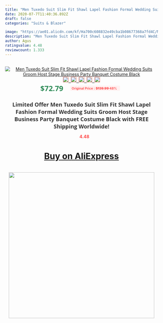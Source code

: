 ```yaml
---
title: "Men Tuxedo Suit Slim Fit Shawl Lapel Fashion Formal Wedding Suits Groom Host Stage Business Party Banquet Costume Black"
date: 2020-07-7T11:40:36.892Z
draft: false
categories: "Suits & Blazer"

image: "https://ae01.alicdn.com/kf/Ha700c608832e49cba1b08677368a7fd4C/Men-Tuxedo-Suit-Slim-Fit-Shawl-Lapel-Fashion-Formal-Wedding-Suits-Groom-Host-Stage-Business-Party.jpg"
description: "Men Tuxedo Suit Slim Fit Shawl Lapel Fashion Formal Wedding Suits Groom Host Stage Business Party Banquet Costume Black"
author: Agus
ratingvalue: 4.48
reviewcount: 1.333
---
```

<br>
<div style="text-align: center;">
<a href="https://s.click.aliexpress.com/e/_97ZX25" target="_blank" rel="nofollow noopener noreferrer"><img alt="Men Tuxedo Suit Slim Fit Shawl Lapel Fashion Formal Wedding Suits Groom Host Stage Business Party Banquet Costume Black" class="magnifier-image" src="https://ae01.alicdn.com/kf/Ha700c608832e49cba1b08677368a7fd4C/Men-Tuxedo-Suit-Slim-Fit-Shawl-Lapel-Fashion-Formal-Wedding-Suits-Groom-Host-Stage-Business-Party.jpg_640x640.jpg">
<br>
<img style="border:1px solid salmon" src="https://ae01.alicdn.com/kf/Ha700c608832e49cba1b08677368a7fd4C/Men-Tuxedo-Suit-Slim-Fit-Shawl-Lapel-Fashion-Formal-Wedding-Suits-Groom-Host-Stage-Business-Party.jpg_120x120.jpg">&nbsp;&nbsp;<img style="border:1px solid salmon" src="https://ae01.alicdn.com/kf/H3f4f43eb4b57460ba4ff408a0ef7a7c7t/Men-Tuxedo-Suit-Slim-Fit-Shawl-Lapel-Fashion-Formal-Wedding-Suits-Groom-Host-Stage-Business-Party.jpg_120x120.jpg">&nbsp;&nbsp;<img style="border:1px solid salmon" src="https://ae01.alicdn.com/kf/H155a31bd12c047929020abae7683a21dh/Men-Tuxedo-Suit-Slim-Fit-Shawl-Lapel-Fashion-Formal-Wedding-Suits-Groom-Host-Stage-Business-Party.jpg_120x120.jpg">&nbsp;&nbsp;<img style="border:1px solid salmon" src="https://ae01.alicdn.com/kf/Hc2409a2a5d5f4ecd88b61aea816985c8E/Men-Tuxedo-Suit-Slim-Fit-Shawl-Lapel-Fashion-Formal-Wedding-Suits-Groom-Host-Stage-Business-Party.jpg_120x120.jpg">&nbsp;&nbsp;<img style="border:1px solid salmon" src="https://ae01.alicdn.com/kf/H37d173483e4d4cc6a80cc0b82dbcf6cdu/Men-Tuxedo-Suit-Slim-Fit-Shawl-Lapel-Fashion-Formal-Wedding-Suits-Groom-Host-Stage-Business-Party.jpg_120x120.jpg"></a></div><br0>
<div style="text-align: center;"><span style="background-color: white; border: 0px; box-sizing: border-box; color: seagreen; display: inline-block; font-family: &quot;open sans&quot; , &quot;arial&quot; , &quot;helvetica&quot; , sans-serif , &quot;heiti&quot;; font-size: 24px; font-stretch: inherit; font-weight: 700; line-height: inherit; margin: 0px 10px 0px 0px; padding: 0px; vertical-align: middle;">$72.79 </span>
<span style="background: rgb(255 , 241 , 241); border-radius: 3px; border: 0px; box-sizing: border-box; color: #ff4747; display: inline-block; font-family: inherit; font-size: 12px; font-stretch: inherit; font-style: inherit; font-variant: inherit; font-weight: 600; line-height: inherit; margin: 0px; padding: 2px 5px; transform: scale(0.9); vertical-align: middle;">Original Price : <b style="text-decoration: line-through;">$139.99 </b> 48%&nbsp;&nbsp;</span></div>
<h1 style="color: #333333; display: inline-block; font-family: &quot;open sans&quot; , &quot;arial&quot; , &quot;helvetica&quot; , sans-serif , &quot;heiti&quot;; font-size: 18px; font-stretch: inherit; font-weight: 700; text-align: center;">Limited Offer Men Tuxedo Suit Slim Fit Shawl Lapel Fashion Formal Wedding Suits Groom Host Stage Business Party Banquet Costume Black with FREE Shipping Worldwide!</h1>
<div style="color: #ff4747; text-align: center;">
<img src="https://4.bp.blogspot.com/-M0ZcTcb-5uY/XleCXlxnR4I/AAAAAAAAAEc/OrjgMkXV1oMQFaCRZj5HQwOCBcu3w1FegCPcBGAYYCw/s1600/star.png" style="height: 15px;">&nbsp;<b>4.48</b></div>
<div class="button_cont" align="center"><a class="buynow_a" href="https://s.click.aliexpress.com/e/_97ZX25" target="_blank" rel="nofollow noopener noreferrer"><H1>Buy on AliExpress</H1></a></div><br>
<div class="separator" style="clear: both; text-align: center;">
<img src="https://lh3.googleusercontent.com/-pTy5HemUv9M/XlePHvY0dAI/AAAAAAAAAE4/0nX5iRUoIWY8eMW9Dpxeirr157OZliDIgCLcBGAsYHQ/s1600/badge.gif" width="480">
</div>
